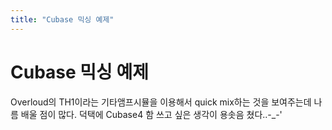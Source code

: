 ```yaml
---
title: "Cubase 믹싱 예제"
---
```

# Cubase 믹싱 예제


Overloud의 TH1이라는 기타앰프시뮬을 이용해서 quick mix하는 것을 보여주는데 나름 배울 점이 많다.
덕택에 Cubase4 함 쓰고 싶은 생각이 용솟음 쳤다..-_-'




